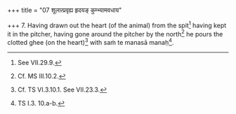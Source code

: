 +++
title = "07 शूलात्प्रवृह्य हृदयङ् कुम्भ्यामवधाय"

+++
7. Having drawn out the heart (of the animal) from the spit[^1] having kept it in the pitcher, having gone around the pitcher by the north[^2] he pours the clotted ghee (on the heart)[^3] with saṁ te manasā manaḥ[^4].  


[^1]: See VII.29.9.  

[^2]: Cf. MS III.10.2.  

[^3]: Cf. TS VI.3.10.1. See VII.23.3.  

[^4]: TS I.3. 10.a-b.  
